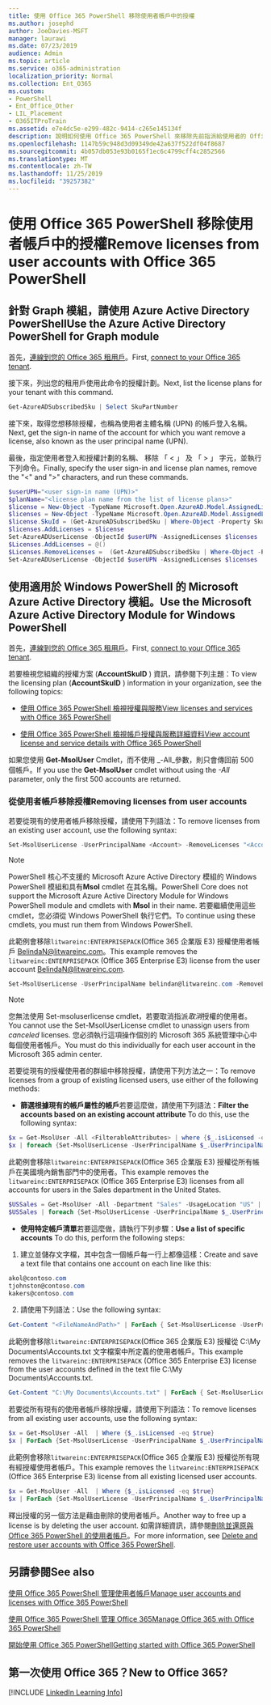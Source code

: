 ```yaml
---
title: 使用 Office 365 PowerShell 移除使用者帳戶中的授權
ms.author: josephd
author: JoeDavies-MSFT
manager: laurawi
ms.date: 07/23/2019
audience: Admin
ms.topic: article
ms.service: o365-administration
localization_priority: Normal
ms.collection: Ent_O365
ms.custom:
- PowerShell
- Ent_Office_Other
- LIL_Placement
- O365ITProTrain
ms.assetid: e7e4dc5e-e299-482c-9414-c265e145134f
description: 說明如何使用 Office 365 PowerShell 來移除先前指派給使用者的 Office 365 授權。
ms.openlocfilehash: 1147b59c948d3d09349de42a637f522df04f8687
ms.sourcegitcommit: 4b057db053e93b0165f1ec6c4799cff4c2852566
ms.translationtype: MT
ms.contentlocale: zh-TW
ms.lasthandoff: 11/25/2019
ms.locfileid: "39257382"
---
```

# <a name="remove-licenses-from-user-accounts-with-office-365-powershell"></a><span data-ttu-id="40232-103">使用 Office 365 PowerShell 移除使用者帳戶中的授權</span><span class="sxs-lookup"><span data-stu-id="40232-103">Remove licenses from user accounts with Office 365 PowerShell</span></span>

## <a name="use-the-azure-active-directory-powershell-for-graph-module"></a><span data-ttu-id="40232-104">針對 Graph 模組，請使用 Azure Active Directory PowerShell</span><span class="sxs-lookup"><span data-stu-id="40232-104">Use the Azure Active Directory PowerShell for Graph module</span></span>

<span data-ttu-id="40232-105">首先，[連線到您的 Office 365 租用戶](connect-to-office-365-powershell.md#connect-with-the-azure-active-directory-powershell-for-graph-module)。</span><span class="sxs-lookup"><span data-stu-id="40232-105">First, [connect to your Office 365 tenant](connect-to-office-365-powershell.md#connect-with-the-azure-active-directory-powershell-for-graph-module).</span></span>
  

<span data-ttu-id="40232-106">接下來，列出您的租用戶使用此命令的授權計劃。</span><span class="sxs-lookup"><span data-stu-id="40232-106">Next, list the license plans for your tenant with this command.</span></span>

```powershell
Get-AzureADSubscribedSku | Select SkuPartNumber
```

<span data-ttu-id="40232-107">接下來，取得您想移除授權，也稱為使用者主體名稱 (UPN) 的帳戶登入名稱。</span><span class="sxs-lookup"><span data-stu-id="40232-107">Next, get the sign-in name of the account for which you want remove a license, also known as the user principal name (UPN).</span></span>

<span data-ttu-id="40232-108">最後，指定使用者登入和授權計劃的名稱、 移除 「 < 」 及 「 > 」 字元，並執行下列命令。</span><span class="sxs-lookup"><span data-stu-id="40232-108">Finally, specify the user sign-in and license plan names, remove the "<" and ">" characters, and run these commands.</span></span>

```powershell
$userUPN="<user sign-in name (UPN)>"
$planName="<license plan name from the list of license plans>"
$license = New-Object -TypeName Microsoft.Open.AzureAD.Model.AssignedLicense
$licenses = New-Object -TypeName Microsoft.Open.AzureAD.Model.AssignedLicenses
$license.SkuId = (Get-AzureADSubscribedSku | Where-Object -Property SkuPartNumber -Value $planName -EQ).SkuID
$licenses.AddLicenses = $license
Set-AzureADUserLicense -ObjectId $userUPN -AssignedLicenses $licenses
$Licenses.AddLicenses = @()
$Licenses.RemoveLicenses =  (Get-AzureADSubscribedSku | Where-Object -Property SkuPartNumber -Value $planName -EQ).SkuID
Set-AzureADUserLicense -ObjectId $userUPN -AssignedLicenses $licenses
```

## <a name="use-the-microsoft-azure-active-directory-module-for-windows-powershell"></a><span data-ttu-id="40232-109">使用適用於 Windows PowerShell 的 Microsoft Azure Active Directory 模組。</span><span class="sxs-lookup"><span data-stu-id="40232-109">Use the Microsoft Azure Active Directory Module for Windows PowerShell</span></span>

<span data-ttu-id="40232-110">首先，[連線到您的 Office 365 租用戶](connect-to-office-365-powershell.md#connect-with-the-microsoft-azure-active-directory-module-for-windows-powershell)。</span><span class="sxs-lookup"><span data-stu-id="40232-110">First, [connect to your Office 365 tenant](connect-to-office-365-powershell.md#connect-with-the-microsoft-azure-active-directory-module-for-windows-powershell).</span></span>

   
<span data-ttu-id="40232-111">若要檢視您組織的授權方案 (**AccountSkuID** ) 資訊，請參閱下列主題：</span><span class="sxs-lookup"><span data-stu-id="40232-111">To view the licensing plan (**AccountSkuID** ) information in your organization, see the following topics:</span></span>
    
  - [<span data-ttu-id="40232-112">使用 Office 365 PowerShell 檢視授權與服務</span><span class="sxs-lookup"><span data-stu-id="40232-112">View licenses and services with Office 365 PowerShell</span></span>](view-licenses-and-services-with-office-365-powershell.md)
    
  - [<span data-ttu-id="40232-113">使用 Office 365 PowerShell 檢視帳戶授權與服務詳細資料</span><span class="sxs-lookup"><span data-stu-id="40232-113">View account license and service details with Office 365 PowerShell</span></span>](view-account-license-and-service-details-with-office-365-powershell.md)
    
<span data-ttu-id="40232-114">如果您使用 **Get-MsolUser** Cmdlet，而不使用 _-All_參數，則只會傳回前 500 個帳戶。</span><span class="sxs-lookup"><span data-stu-id="40232-114">If you use the **Get-MsolUser** cmdlet without using the _-All_ parameter, only the first 500 accounts are returned.</span></span>
    
### <a name="removing-licenses-from-user-accounts"></a><span data-ttu-id="40232-115">從使用者帳戶移除授權</span><span class="sxs-lookup"><span data-stu-id="40232-115">Removing licenses from user accounts</span></span>

<span data-ttu-id="40232-116">若要從現有的使用者帳戶移除授權，請使用下列語法：</span><span class="sxs-lookup"><span data-stu-id="40232-116">To remove licenses from an existing user account, use the following syntax:</span></span>
  
```powershell
Set-MsolUserLicense -UserPrincipalName <Account> -RemoveLicenses "<AccountSkuId1>", "<AccountSkuId2>"...
```

>[!Note]
><span data-ttu-id="40232-117">PowerShell 核心不支援的 Microsoft Azure Active Directory 模組的 Windows PowerShell 模組和具有**Msol** cmdlet 在其名稱。</span><span class="sxs-lookup"><span data-stu-id="40232-117">PowerShell Core does not support the Microsoft Azure Active Directory Module for Windows PowerShell module and cmdlets with **Msol** in their name.</span></span> <span data-ttu-id="40232-118">若要繼續使用這些 cmdlet，您必須從 Windows PowerShell 執行它們。</span><span class="sxs-lookup"><span data-stu-id="40232-118">To continue using these cmdlets, you must run them from Windows PowerShell.</span></span>
>

<span data-ttu-id="40232-119">此範例會移除`litwareinc:ENTERPRISEPACK`(Office 365 企業版 E3) 授權使用者帳戶 BelindaN@litwareinc.com。</span><span class="sxs-lookup"><span data-stu-id="40232-119">This example removes the `litwareinc:ENTERPRISEPACK` (Office 365 Enterprise E3) license from the user account BelindaN@litwareinc.com.</span></span>
  
```powershell
Set-MsolUserLicense -UserPrincipalName belindan@litwareinc.com -RemoveLicenses "litwareinc:ENTERPRISEPACK"
```

>[!Note]
><span data-ttu-id="40232-120">您無法使用 Set-msoluserlicense cmdlet，若要取消指派*取消*授權的使用者。</span><span class="sxs-lookup"><span data-stu-id="40232-120">You cannot use the Set-MsolUserLicense cmdlet to unassign users from *canceled* licenses.</span></span> <span data-ttu-id="40232-121">您必須執行這項操作個別的 Microsoft 365 系統管理中心中每個使用者帳戶。</span><span class="sxs-lookup"><span data-stu-id="40232-121">You must do this individually for each user account in the Microsoft 365 admin center.</span></span>
>

<span data-ttu-id="40232-122">若要從現有的授權使用者的群組中移除授權，請使用下列方法之一：</span><span class="sxs-lookup"><span data-stu-id="40232-122">To remove licenses from a group of existing licensed users, use either of the following methods:</span></span>
  
- <span data-ttu-id="40232-123">**篩選根據現有的帳戶屬性的帳戶**若要這麼做，請使用下列語法：</span><span class="sxs-lookup"><span data-stu-id="40232-123">**Filter the accounts based on an existing account attribute** To do this, use the following syntax:</span></span>
    
```powershell
$x = Get-MsolUser -All <FilterableAttributes> | where {$_.isLicensed -eq $true}
$x | foreach {Set-MsolUserLicense -UserPrincipalName $_.UserPrincipalName -RemoveLicenses "<AccountSkuId1>", "<AccountSkuId2>"...}
```

<span data-ttu-id="40232-124">此範例會移除`litwareinc:ENTERPRISEPACK`(Office 365 企業版 E3) 授權從所有帳戶在美國境內銷售部門中的使用者。</span><span class="sxs-lookup"><span data-stu-id="40232-124">This example removes the  `litwareinc:ENTERPRISEPACK` (Office 365 Enterprise E3) licenses from all accounts for users in the Sales department in the United States.</span></span>
    
```powershell
$USSales = Get-MsolUser -All -Department "Sales" -UsageLocation "US" | where {$_.isLicensed -eq $true}
$USSales | foreach {Set-MsolUserLicense -UserPrincipalName $_.UserPrincipalName -RemoveLicenses "litwareinc:ENTERPRISEPACK"}
```

- <span data-ttu-id="40232-125">**使用特定帳戶清單**若要這麼做，請執行下列步驟：</span><span class="sxs-lookup"><span data-stu-id="40232-125">**Use a list of specific accounts** To do this, perform the following steps:</span></span>
    
1. <span data-ttu-id="40232-126">建立並儲存文字檔，其中包含一個帳戶每一行上都像這樣：</span><span class="sxs-lookup"><span data-stu-id="40232-126">Create and save a text file that contains one account on each line like this:</span></span>
    
  ```powershell
akol@contoso.com
tjohnston@contoso.com
kakers@contoso.com
  ```

2. <span data-ttu-id="40232-127">請使用下列語法：</span><span class="sxs-lookup"><span data-stu-id="40232-127">Use the following syntax:</span></span>
    
  ```powershell
  Get-Content "<FileNameAndPath>" | ForEach { Set-MsolUserLicense -UserPrincipalName $_ -RemoveLicenses "<AccountSkuId1>", "<AccountSkuId2>"... }
  ```

<span data-ttu-id="40232-128">此範例會移除`litwareinc:ENTERPRISEPACK`(Office 365 企業版 E3) 授權從 C:\My Documents\Accounts.txt 文字檔案中所定義的使用者帳戶。</span><span class="sxs-lookup"><span data-stu-id="40232-128">This example removes the  `litwareinc:ENTERPRISEPACK` (Office 365 Enterprise E3) license from the user accounts defined in the text file C:\My Documents\Accounts.txt.</span></span>
    
  ```powershell
  Get-Content "C:\My Documents\Accounts.txt" | ForEach { Set-MsolUserLicense -UserPrincipalName $_ -RemoveLicenses "litwareinc:ENTERPRISEPACK" }
  ```

<span data-ttu-id="40232-129">若要從所有現有的使用者帳戶移除授權，請使用下列語法：</span><span class="sxs-lookup"><span data-stu-id="40232-129">To remove licenses from all existing user accounts, use the following syntax:</span></span>
  
```powershell
$x = Get-MsolUser -All  | Where {$_.isLicensed -eq $true}
$x | ForEach {Set-MsolUserLicense -UserPrincipalName $_.UserPrincipalName -RemoveLicenses "<AccountSkuId1>", "<AccountSkuId2>"...}
```

<span data-ttu-id="40232-130">此範例會移除`litwareinc:ENTERPRISEPACK`(Office 365 企業版 E3) 授權從所有現有經授權使用者帳戶。</span><span class="sxs-lookup"><span data-stu-id="40232-130">This example removes the  `litwareinc:ENTERPRISEPACK` (Office 365 Enterprise E3) license from all existing licensed user accounts.</span></span>
  
```powershell
$x = Get-MsolUser -All  | Where {$_.isLicensed -eq $true}
$x | ForEach {Set-MsolUserLicense -UserPrincipalName $_.UserPrincipalName -RemoveLicenses "litwareinc:ENTERPRISEPACK"}
```

<span data-ttu-id="40232-131">釋出授權的另一個方法是藉由刪除的使用者帳戶。</span><span class="sxs-lookup"><span data-stu-id="40232-131">Another way to free up a license is by deleting the user account.</span></span> <span data-ttu-id="40232-132">如需詳細資訊，請參閱[刪除並還原與 Office 365 PowerShell 的使用者帳戶](delete-and-restore-user-accounts-with-office-365-powershell.md)。</span><span class="sxs-lookup"><span data-stu-id="40232-132">For more information, see [Delete and restore user accounts with Office 365 PowerShell](delete-and-restore-user-accounts-with-office-365-powershell.md).</span></span>
  
## <a name="see-also"></a><span data-ttu-id="40232-133">另請參閱</span><span class="sxs-lookup"><span data-stu-id="40232-133">See also</span></span>

[<span data-ttu-id="40232-134">使用 Office 365 PowerShell 管理使用者帳戶</span><span class="sxs-lookup"><span data-stu-id="40232-134">Manage user accounts and licenses with Office 365 PowerShell</span></span>](manage-user-accounts-and-licenses-with-office-365-powershell.md)
  
[<span data-ttu-id="40232-135">使用 Office 365 PowerShell 管理 Office 365</span><span class="sxs-lookup"><span data-stu-id="40232-135">Manage Office 365 with Office 365 PowerShell</span></span>](manage-office-365-with-office-365-powershell.md)
  
[<span data-ttu-id="40232-136">開始使用 Office 365 PowerShell</span><span class="sxs-lookup"><span data-stu-id="40232-136">Getting started with Office 365 PowerShell</span></span>](getting-started-with-office-365-powershell.md)

    
## <a name="new-to-office-365"></a><span data-ttu-id="40232-137">第一次使用 Office 365？</span><span class="sxs-lookup"><span data-stu-id="40232-137">New to Office 365?</span></span>

[!INCLUDE [LinkedIn Learning Info](../common/office/linkedin-learning-info.md)]
   

